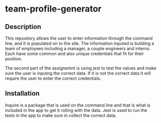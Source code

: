 # team-profile-generator

## Description

This repository allows the user to enter information through the command line, and it is populated on to the site. The information inputed is building a team of employees including a manager, a couple engineers and interns. Each have some common and also unique credentials that fit for their position. 

The second part of the assignemnt is using jest to test the values and make sure the user is inputng the correct data. If it is not the correct data it will require the user to enter the correct credentials. 

## Installation 

Inquire is a package that is used on the command line and that is what is included in the app to get it rolling with the data. Jest is used to run the tests in the app to make sure in collect the correct data. 


